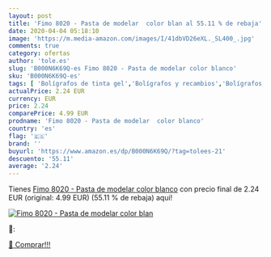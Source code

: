 ```yaml
---
layout: post
title: 'Fimo 8020 - Pasta de modelar  color blan al 55.11 % de rebaja'
date: 2020-04-04 05:18:10
image: 'https://m.media-amazon.com/images/I/41dbVD26eXL._SL400_.jpg'
comments: true
category: ofertas
author: 'tole.es'
slug: 'B000N6K69Q-es Fimo 8020 - Pasta de modelar color blanco'
sku: 'B000N6K69Q-es'
tags: [ 'Bolígrafos de tinta gel','Bolígrafos y recambios','Bolígrafos, lápices y útiles de escritura','Oficina y papelería','Recambios para bolígrafos y plumas','fimo', ]
actualPrice: 2.24 EUR
currency: EUR
price: 2.24
comparePrice: 4.99 EUR
prodname: 'Fimo 8020 - Pasta de modelar  color blanco'
country: 'es'
flag: '🇪🇸'
brand: ''
buyurl: 'https://www.amazon.es/dp/B000N6K69Q/?tag=tolees-21'
descuento: '55.11'
average: '2.24'
---
```


Tienes [Fimo 8020 - Pasta de modelar  color blanco](https://www.amazon.es/dp/B000N6K69Q/?tag=tolees-21) con precio final de  2.24 EUR (original: 4.99 EUR) (55.11 %  de rebaja) aqui!

[![Fimo 8020 - Pasta de modelar  color blan](https://m.media-amazon.com/images/I/41dbVD26eXL._SL400_.jpg)](https://www.amazon.es/dp/B000N6K69Q/?tag=tolees-21)

🔎:


[🛒 Comprar!!!](https://www.amazon.es/dp/B000N6K69Q/?tag=tolees-21)
